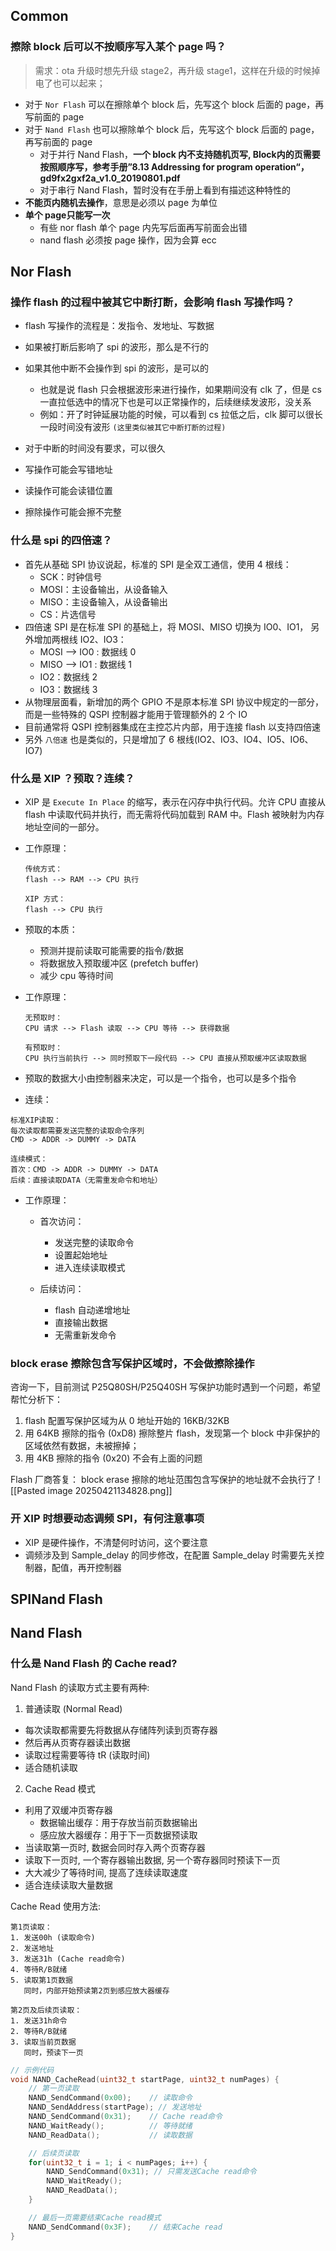 

## Common

### 擦除 block 后可以不按顺序写入某个 page 吗？
>  需求：ota 升级时想先升级 stage2，再升级 stage1，这样在升级的时候掉电了也可以起来；

- 对于 `Nor Flash` 可以在擦除单个 block 后，先写这个 block 后面的 page，再写前面的 page
- 对于 `Nand Flash` 也可以擦除单个 block 后，先写这个 block 后面的 page，再写前面的 page
	- 对于并行 Nand Flash，**一个 block 内不支持随机页写, Block内的页需要按照顺序写，参考手册”8.13 Addressing for program operation“， gd9fx2gxf2a_v1.0_20190801.pdf**
	- 对于串行 Nand Flash，暂时没有在手册上看到有描述这种特性的
- **不能页内随机去操作**，意思是必须以 page 为单位
- **单个 page只能写一次**
	- 有些 nor flash 单个 page 内先写后面再写前面会出错 
	- nand flash 必须按 page 操作，因为会算 ecc


## Nor Flash

###  操作 flash 的过程中被其它中断打断，会影响 flash 写操作吗？
- flash 写操作的流程是：发指令、发地址、写数据
- 如果被打断后影响了 spi 的波形，那么是不行的
- 如果其他中断不会操作到 spi 的波形，是可以的
	- 也就是说 flash 只会根据波形来进行操作，如果期间没有 clk 了，但是 cs 一直拉低选中的情况下也是可以正常操作的，后续继续发波形，没关系
	- 例如：开了时钟延展功能的时候，可以看到 cs 拉低之后，clk 脚可以很长一段时间没有波形 `(这里类似被其它中断打断的过程)` 


- 对于中断的时间没有要求，可以很久
- 写操作可能会写错地址
- 读操作可能会读错位置
- 擦除操作可能会擦不完整 

### 什么是 spi 的四倍速？
- 首先从基础 SPI 协议说起，标准的 SPI 是全双工通信，使用 4 根线：
	- SCK：时钟信号
	- MOSI：主设备输出，从设备输入
	- MISO：主设备输入，从设备输出
	- CS：片选信号
- 四倍速 SPI 是在标准 SPI 的基础上，将 MOSI、MISO 切换为 IO0、IO1， 另外增加两根线	IO2、IO3：	
	- MOSI --> IO0 : 数据线 0
	- MISO --> IO1 : 数据线 1
	- IO2：数据线 2
	- IO3：数据线 3
- 从物理层面看，新增加的两个 GPIO 不是原本标准 SPI 协议中规定的一部分，而是一些特殊的 QSPI 控制器才能用于管理额外的 2 个 IO
- 目前通常将 QSPI 控制器集成在主控芯片内部，用于连接 flash 以支持四倍速
- 另外 `八倍速` 也是类似的，只是增加了 6 根线(IO2、IO3、IO4、IO5、IO6、IO7)


### 什么是 XIP ？预取？连续？

- XIP 是 `Execute In Place` 的缩写，表示在闪存中执行代码。允许 CPU 直接从 flash 中读取代码并执行，而无需将代码加载到 RAM 中。Flash 被映射为内存地址空间的一部分。
- 工作原理：
  ```
  传统方式：
  flash --> RAM --> CPU 执行

  XIP 方式：
  flash --> CPU 执行
  ```

- 预取的本质：
	- 预测并提前读取可能需要的指令/数据
	- 将数据放入预取缓冲区 (prefetch buffer)
	- 减少 cpu 等待时间
- 工作原理：
  ```
  无预取时：
  CPU 请求 --> Flash 读取 --> CPU 等待 --> 获得数据

  有预取时：
  CPU 执行当前执行 --> 同时预取下一段代码 --> CPU 直接从预取缓冲区读取数据
  ```
- 预取的数据大小由控制器来决定，可以是一个指令，也可以是多个指令

- 连续：
```
标准XIP读取：
每次读取都需要发送完整的读取命令序列
CMD -> ADDR -> DUMMY -> DATA

连续模式：
首次：CMD -> ADDR -> DUMMY -> DATA
后续：直接读取DATA（无需重发命令和地址）
```
- 工作原理：
	- 首次访问：
    	- 发送完整的读取命令
    	- 设置起始地址
    	- 进入连续读取模式

	- 后续访问：
		- flash 自动递增地址
		- 直接输出数据
		- 无需重新发命令



### block erase 擦除包含写保护区域时，不会做擦除操作
咨询一下，目前测试 P25Q80SH/P25Q40SH 写保护功能时遇到一个问题，希望帮忙分析下：
1. flash 配置写保护区域为从 0 地址开始的 16KB/32KB
2. 用 64KB 擦除的指令 (0xD8) 擦除整片 flash，发现第一个 block 中非保护的区域依然有数据，未被擦掉；
3. 用 4KB 擦除的指令 (0x20) 不会有上面的问题

Flash 厂商答复：
block erase 擦除的地址范围包含写保护的地址就不会执行了
![[Pasted image 20250421134828.png]]




### 开 XIP 时想要动态调频 SPI，有何注意事项
- XIP 是硬件操作，不清楚何时访问，这个要注意
- 调频涉及到 Sample_delay 的同步修改，在配置 Sample_delay 时需要先关控制器，配值，再开控制器



## SPINand Flash




## Nand Flash

### 什么是 Nand Flash 的 Cache read?

Nand Flash 的读取方式主要有两种:

1. 普通读取 (Normal Read)
- 每次读取都需要先将数据从存储阵列读到页寄存器
- 然后再从页寄存器读出数据
- 读取过程需要等待 tR (读取时间)
- 适合随机读取

2. Cache Read 模式
- 利用了双缓冲页寄存器
	- 数据输出缓存：用于存放当前页数据输出
	- 感应放大器缓存：用于下一页数据预读取
- 当读取第一页时, 数据会同时存入两个页寄存器
- 读取下一页时, 一个寄存器输出数据, 另一个寄存器同时预读下一页
- 大大减少了等待时间, 提高了连续读取速度
- 适合连续读取大量数据

Cache Read 使用方法:
```
第1页读取：
1. 发送00h (读取命令)
2. 发送地址
3. 发送31h (Cache read命令)
4. 等待R/B就绪
5. 读取第1页数据
   同时，内部开始预读第2页到感应放大器缓存

第2页及后续页读取：
1. 发送31h命令
2. 等待R/B就绪
3. 读取当前页数据
   同时，预读下一页
```

```c
// 示例代码
void NAND_CacheRead(uint32_t startPage, uint32_t numPages) {
    // 第一页读取
    NAND_SendCommand(0x00);    // 读取命令
    NAND_SendAddress(startPage); // 发送地址
    NAND_SendCommand(0x31);    // Cache read命令
    NAND_WaitReady();          // 等待就绪
    NAND_ReadData();           // 读取数据

    // 后续页读取
    for(uint32_t i = 1; i < numPages; i++) {
        NAND_SendCommand(0x31); // 只需发送Cache read命令
        NAND_WaitReady();
        NAND_ReadData();
    }

    // 最后一页需要结束Cache read模式
    NAND_SendCommand(0x3F);    // 结束Cache read
}
```
